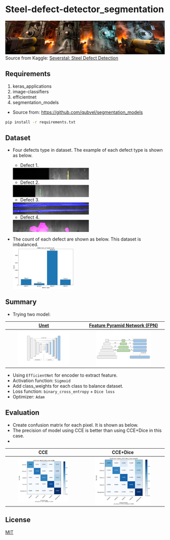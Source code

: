 # Steel-defect-detector_segmentation

![header](images/header.png)
Source from Kaggle: [Severstal: Steel Defect Detection](https://www.kaggle.com/c/severstal-steel-defect-detection)

## Requirements

1) keras_applications
2) image-classifiers
3) efficientnet
4) segmentation_models
- Source from: https://github.com/qubvel/segmentation_models

```bash
pip install -r requirements.txt
```

## Dataset

- Four defects type in dataset. The example of each defect type is shown as below.

  - Defect 1.  
  <img src="images/defect1-1.png" align="center" width="50%"/>

  - Defect 2.  
  <img src="images/defect2-1.png" align="center" width="50%"/>

  - Defect 3.  
  <img src="images/defect3-1.png" align="center" width="50%"/>

  - Defect 4.  
  <img src="images/defect4-1.png" align="center" width="50%"/>

- The count of each defect are shown as below. This dataset is imbalanced.  
  <img src="images/data_static.jpg" align="center" width="40%"/>

## Summary
- Trying two model:

|[Unet](https://arxiv.org/abs/1505.04597)|[Feature Pyramid Network (FPN)](http://presentations.cocodataset.org/COCO17-Stuff-FAIR.pdf)|
|:--:|:--:|
|<img src="images/unet.png" align="center" width="70%"/>|<img src="images/fpn.png" align="center" width="70%"/>|

- Using ``EfficientNet`` for encoder to extract feature.
- Activation function: ``Sigmoid``
- Add class_weights for each class to balance dataset.
- Loss function: ``binary_cross_entropy`` + ``Dice loss``  
- Optimizer: ``Adam``

## Evaluation
 - Create confusion matrix for each pixel. It is shown as below. 
 - The precision of model using CCE is better than using CCE+Dice in this case.
 - 
|CCE|CCE+Dice|
|:--:|:--:|
|<img src="images/cm_cce_class-weight.png" align="center" width="70%"/>|<img src="images/cm_cce_dice_class-weight.png" align="center" width="70%"/>|

## License
[MIT](https://choosealicense.com/licenses/mit/)
